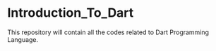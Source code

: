 # Introduction_To_Dart
This repository will contain all the codes related to Dart Programming Language.
